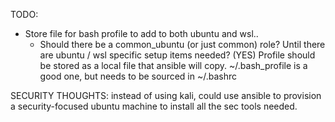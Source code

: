 TODO:

+ Store file for bash profile to add to both ubuntu and wsl..
    + Should there be a common_ubuntu (or just common) role? Until there are ubuntu / wsl specific setup items needed?
    (YES)
Profile should be stored as a local file that ansible will copy. ~/.bash_profile is a good one, but needs to be sourced in ~/.bashrc

SECURITY THOUGHTS:
    instead of using kali, could use ansible to provision a security-focused ubuntu machine to install all the sec tools needed.
    